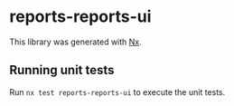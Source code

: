 # reports-reports-ui

This library was generated with [Nx](https://nx.dev).

## Running unit tests

Run `nx test reports-reports-ui` to execute the unit tests.
